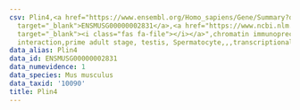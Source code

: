 ```yaml
---
csv: Plin4,<a href="https://www.ensembl.org/Homo_sapiens/Gene/Summary?db=core;g=ENSMUSG00000002831"
  target="_blank">ENSMUSG00000002831</a>,<a href="https://www.ncbi.nlm.nih.gov/pubmed/25450459"
  target="_blank"><i class="fas fa-file"></i></a>",chromatin immunoprecipitation assay,direct
  interaction,prime adult stage, testis, Spermatocyte,,,transcriptional regulation,
data_alias: Plin4
data_id: ENSMUSG00000002831
data_numevidence: 1
data_species: Mus musculus
data_taxid: '10090'
title: Plin4
---
```

